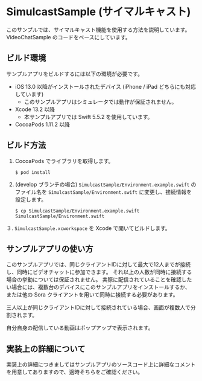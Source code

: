 # SimulcastSample (サイマルキャスト)

このサンプルでは、サイマルキャスト機能を使用する方法を説明しています。 VideoChatSample のコードをベースにしています。

## ビルド環境

サンプルアプリをビルドするには以下の環境が必要です。

- iOS 13.0 以降がインストールされたデバイス (iPhone / iPad どちらにも対応しています)
  - このサンプルアプリはシミュレータでは動作が保証されません。
- Xcode 13.2 以降
  - 本サンプルアプリでは Swift 5.5.2 を使用しています。
- CocoaPods 1.11.2 以降

## ビルド方法

1. CocoaPods でライブラリを取得します。

   ```
   $ pod install
   ```

2. (develop ブランチの場合) ``SimulcastSample/Environment.example.swift`` のファイル名を ``SimulcastSample/Environment.swift`` に変更し、接続情報を設定します。

   ```
   $ cp SimulcastSample/Environment.example.swift SimulcastSample/Environment.swift
   ```

３. ``SimulcastSample.xcworkspace`` を Xcode で開いてビルドします。

## サンプルアプリの使い方

このサンプルアプリでは、同じクライアントIDに対して最大で12人までが接続し、同時にビデオチャットに参加できます。
それ以上の人数が同時に接続する場合の挙動については保証されません。
実際に配信されていることを確認したい場合には、複数台のデバイスにこのサンプルアプリをインストールするか、
または他の Sora クライアントを用いて同時に接続する必要があります。

三人以上が同じクライアントIDに対して接続されている場合、画面が複数人で分割されます。

自分自身の配信している動画はポップアップで表示されます。

## 実装上の詳細について

実装上の詳細につきましてはサンプルアプリのソースコード上に詳細なコメントを用意してありますので、適時そちらをご確認ください。
